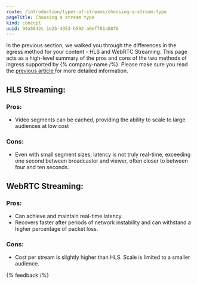 ```yaml
---
route: /introduction/types-of-streams/choosing-a-stream-type
pageTitle: Choosing a stream type
kind: concept
uuid: 94a5642c-1e2b-4953-b592-a0ef701a88f6
---
```


In the previous section, we walked you through the differences in the egress method for your content - HLS and WebRTC Streaming.  This page acts as a high-level summary of the pros and cons of the two methods of ingress supported by {% company-name /%}. Please make sure you read the [previous article ](/docs/introduction/types-of-streams)for more detailed information.


## HLS Streaming:

### Pros:

- Video segments can be cached, providing the ability to scale to large audiences at low cost

### Cons:

- Even with small segment sizes, latency is not truly real-time, exceeding one second between broadcaster and viewer, often closer to between four and ten seconds.

## WebRTC Streaming:

### Pros:

- Can achieve and maintain real-time latency.
- Recovers faster after periods of network instability and can withstand a higher percentage of packet loss.

### Cons:

- Cost per stream is slightly higher than HLS. Scale is limited to a smaller audience.

{% feedback /%}
